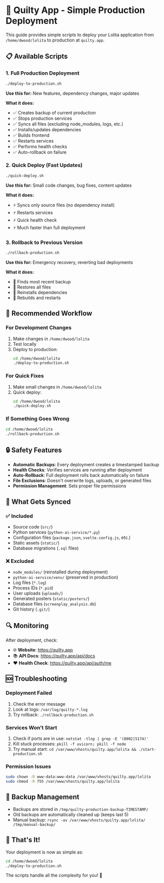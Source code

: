 # 🚀 Quilty App - Simple Production Deployment

This guide provides simple scripts to deploy your Lolita application from `/home/dwood/lolita` to production at `quilty.app`.

## 📋 Available Scripts

### 1. Full Production Deployment
```bash
./deploy-to-production.sh
```
**Use this for:** New features, dependency changes, major updates

**What it does:**
- ✅ Creates backup of current production
- ✅ Stops production services
- ✅ Syncs all files (excluding node_modules, logs, etc.)
- ✅ Installs/updates dependencies
- ✅ Builds frontend
- ✅ Restarts services
- ✅ Performs health checks
- ✅ Auto-rollback on failure

### 2. Quick Deploy (Fast Updates)
```bash
./quick-deploy.sh
```
**Use this for:** Small code changes, bug fixes, content updates

**What it does:**
- ⚡ Syncs only source files (no dependency install)
- ⚡ Restarts services
- ⚡ Quick health check
- ⚡ Much faster than full deployment

### 3. Rollback to Previous Version
```bash
./rollback-production.sh
```
**Use this for:** Emergency recovery, reverting bad deployments

**What it does:**
- 🔄 Finds most recent backup
- 🔄 Restores all files
- 🔄 Reinstalls dependencies
- 🔄 Rebuilds and restarts

## 🎯 Recommended Workflow

### For Development Changes
1. Make changes in `/home/dwood/lolita`
2. Test locally
3. Deploy to production:
   ```bash
   cd /home/dwood/lolita
   ./deploy-to-production.sh
   ```

### For Quick Fixes
1. Make small changes in `/home/dwood/lolita`
2. Quick deploy:
   ```bash
   cd /home/dwood/lolita
   ./quick-deploy.sh
   ```

### If Something Goes Wrong
```bash
cd /home/dwood/lolita
./rollback-production.sh
```

## 🔒 Safety Features

- **Automatic Backups**: Every deployment creates a timestamped backup
- **Health Checks**: Verifies services are running after deployment
- **Auto-Rollback**: Full deployment rolls back automatically on failure
- **File Exclusions**: Doesn't overwrite logs, uploads, or generated files
- **Permission Management**: Sets proper file permissions

## 📁 What Gets Synced

### ✅ Included
- Source code (`src/`)
- Python services (`python-ai-service/*.py`)
- Configuration files (`package.json`, `svelte.config.js`, etc.)
- Static assets (`static/`)
- Database migrations (`.sql` files)

### ❌ Excluded
- `node_modules/` (reinstalled during deployment)
- `python-ai-service/venv/` (preserved in production)
- Log files (`*.log`)
- Process IDs (`*.pid`)
- User uploads (`uploads/`)
- Generated posters (`static/posters/`)
- Database files (`screenplay_analysis.db`)
- Git history (`.git/`)

## 🔍 Monitoring

After deployment, check:
- 🌐 **Website**: https://quilty.app
- 📚 **API Docs**: https://quilty.app/api/docs
- ❤️ **Health Check**: https://quilty.app/api/auth/me

## 🆘 Troubleshooting

### Deployment Failed
1. Check the error message
2. Look at logs: `/var/log/quilty-*.log`
3. Try rollback: `./rollback-production.sh`

### Services Won't Start
1. Check if ports are in use: `netstat -tlnp | grep -E '(8002|5174)'`
2. Kill stuck processes: `pkill -f uvicorn; pkill -f node`
3. Try manual start: `cd /var/www/vhosts/quilty.app/lolita && ./start-production.sh`

### Permission Issues
```bash
sudo chown -R www-data:www-data /var/www/vhosts/quilty.app/lolita
sudo chmod -R 755 /var/www/vhosts/quilty.app/lolita
```

## 📝 Backup Management

- Backups are stored in `/tmp/quilty-production-backup-TIMESTAMP/`
- Old backups are automatically cleaned up (keeps last 5)
- Manual backup: `rsync -av /var/www/vhosts/quilty.app/lolita/ /tmp/manual-backup/`

## 🎉 That's It!

Your deployment is now as simple as:
```bash
cd /home/dwood/lolita
./deploy-to-production.sh
```

The scripts handle all the complexity for you! 🚀
